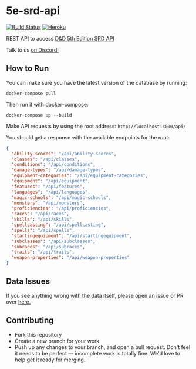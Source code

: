 # 5e-srd-api

[![Build Status](https://travis-ci.com/bagelbits/5e-srd-api.svg?branch=master)](https://travis-ci.com/bagelbits/5e-srd-api)
[![Heroku](https://heroku-badge.herokuapp.com/?app=dnd-5e-srd-api)](https://heroku-badge.herokuapp.com/?app=dnd-5e-srd-api)

REST API to access [D&amp;D 5th Edition SRD API](http://www.dnd5eapi.co/)

Talk to us [on Discord!](https://discord.gg/TQuYTv7)

## How to Run

You can make sure you have the latest version of the database by running:

```shell
docker-compose pull
```

Then run it with docker-compose:

```shell
docker-compose up --build
```

Make API requests by using the root address:
`http://localhost:3000/api/`

You should get a response with the available endpoints for the root:

```json
{
  "ability-scores": "/api/ability-scores",
  "classes": "/api/classes",
  "conditions": "/api/conditions",
  "damage-types": "/api/damage-types",
  "equipment-categories": "/api/equipment-categories",
  "equipment": "/api/equipment",
  "features": "/api/features",
  "languages": "/api/languages",
  "magic-schools": "/api/magic-schools",
  "monsters": "/api/monsters",
  "proficiencies": "/api/proficiencies",
  "races": "/api/races",
  "skills": "/api/skills",
  "spellcasting": "/api/spellcasting",
  "spells": "/api/spells",
  "startingequipment": "/api/startingequipment",
  "subclasses": "/api/subclasses",
  "subraces": "/api/subraces",
  "traits": "/api/traits",
  "weapon-properties": "/api/weapon-properties"
}
```

## Data Issues

If you see anything wrong with the data itself, please open an issue or PR over [here.](https://github.com/bagelbits/5e-database)

## Contributing

- Fork this repository
- Create a new branch for your work
- Push up any changes to your branch, and open a pull request. Don't feel it needs to be perfect — incomplete work is totally fine. We'd love to help get it ready for merging.
